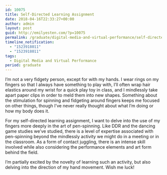 ```yaml
---
id: 10075
title: Self-Directed Learning Assignment
date: 2018-04-16T22:33:27+00:00
author: admin
layout: post
guid: http://emilyesten.com/?p=10075
permalink: /graduate/digital-media-and-virtual-performance/self-directed-learning-assignment/
timeline_notification:
  - "1523918011"
  - "1523918011"
tags:
  - Digital Media and Virtual Performance
period: graduate
---
```

I&#8217;m not a very fidgety person, except for with my hands. I wear rings on my fingers so that I always have something to play with, I&#8217;ll often wrap hair elastics around my wrist for a quick play toy in class, and I mindlessly take apart paper clips in order to meld them into new shapes. Something about the stimulation for spinning and fidgeting around fingers keeps me focused on other things, though I&#8217;ve never really thought about what I&#8217;m doing or how my body does it.

For my self-directed learning assignment, I want to delve into the use of my fingers more deeply in the art of pen-spinning. Like DDR and the dancing game studies we&#8217;ve studied, there is a level of expertise associated with pen-spinning beyond the mindlessly activity we might do in a meeting or in the classroom. As a form of contact juggling, there is an intense skill involved while also considering the performance elements and art form behind the field.

I&#8217;m partially excited by the novelty of learning such an activity, but also delving into the direction of my hand movement. Wish me luck!
